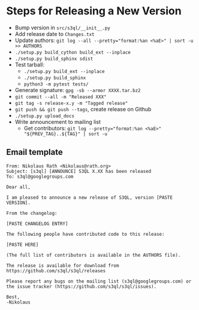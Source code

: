 # Steps for Releasing a New Version

* Bump version in `src/s3ql/__init__.py`
* Add release date to `Changes.txt`
* Update authors: `git log --all --pretty="format:%an <%aE>" | sort -u >> AUTHORS`
* `./setup.py build_cython build_ext --inplace`
* `./setup.py build_sphinx sdist`
* Test tarball:
  * `./setup.py build_ext --inplace`
  * `./setup.py build_sphinx`
  * `python3 -m pytest tests/`
* Generate signature: `gpg -sb --armor XXXX.tar.bz2`
* `git commit --all -m "Released XXX"`
* `git tag -s release-x.y -m "Tagged release"`
* `git push && git push --tags`, create release on Github
* `./setup.py upload_docs`
* Write announcement to mailing list
  * Get contributors: `git log --pretty="format:%an <%aE>" "${PREV_TAG}..${TAG}" | sort -u`

## Email template

```
From: Nikolaus Rath <Nikolaus@rath.org>
Subject: [s3ql] [ANNOUNCE] S3QL X.XX has been released
To: s3ql@googlegroups.com

Dear all,

I am pleased to announce a new release of S3QL, version [PASTE VERSION].

From the changelog:

[PASTE CHANGELOG ENTRY]

The following people have contributed code to this release:

[PASTE HERE]

(The full list of contributors is available in the AUTHORS file).

The release is available for download from
https://github.com/s3ql/s3ql/releases

Please report any bugs on the mailing list (s3ql@googlegroups.com) or
the issue tracker (https://github.com/s3ql/s3ql/issues).

Best,
-Nikolaus
```
